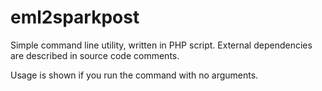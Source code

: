 # eml2sparkpost
Simple command line utility, written in PHP script.
External dependencies are described in source code comments.

Usage is shown if you run the command with no arguments.
